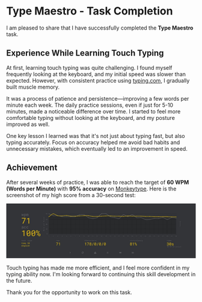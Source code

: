 # Type Maestro - Task Completion

I am pleased to share that I have successfully completed the **Type Maestro** task.

## Experience While Learning Touch Typing

At first, learning touch typing was quite challenging. I found myself frequently looking at the keyboard, and my initial speed was slower than expected. However, with consistent practice using [typing.com](https://www.typing.com/), I gradually built muscle memory. 

It was a process of patience and persistence—improving a few words per minute each week. The daily practice sessions, even if just for 5-10 minutes, made a noticeable difference over time. I started to feel more comfortable typing without looking at the keyboard, and my posture improved as well.

One key lesson I learned was that it's not just about typing fast, but also typing accurately. Focus on accuracy helped me avoid bad habits and unnecessary mistakes, which eventually led to an improvement in speed.

## Achievement

After several weeks of practice, I was able to reach the target of **60 WPM (Words per Minute)** with **95% accuracy** on [Monkeytype](https://monkeytype.com/). Here is the screenshot of my high score from a 30-second test:

![Monkeytype High Score](./monkeytype.jpeg "My High Score on Monkeytype")

Touch typing has made me more efficient, and I feel more confident in my typing ability now. I'm looking forward to continuing this skill development in the future.

Thank you for the opportunity to work on this task.

